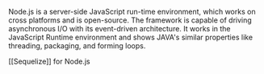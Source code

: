 Node.js is a server-side JavaScript run-time environment, which works on cross platforms and is open-source. The framework is capable of driving asynchronous I/O with its event-driven architecture. It works in the JavaScript Runtime environment and shows JAVA's similar properties like threading, packaging, and forming loops.

[[Sequelize]] for Node.js